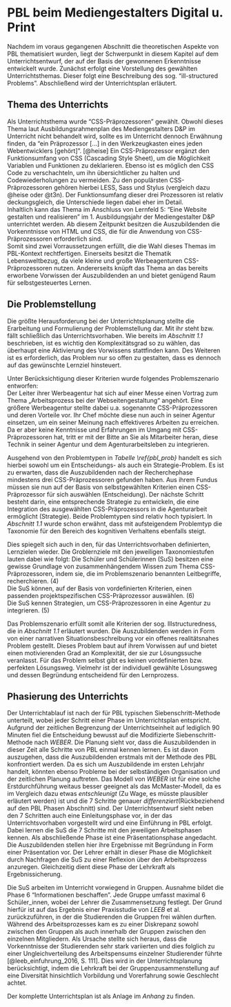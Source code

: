 # PBL beim Mediengestalters Digital u. Print
Nachdem im voraus gegangenen Abschnitt die theoretischen Aspekte von PBL thematisiert wurden, liegt der Schwerpunkt in diesem Kapitel auf dem Unterrichtsentwurf, der auf der Basis der gewonnenen Erkenntnisse entwickelt wurde. Zunächst erfolgt eine Vorstellung des gewählten Unterrichtsthemas. Dieser folgt eine Beschreibung des sog. “ill-structured Problems”. Abschließend wird der Unterrichtsplan erläutert.

## Thema des Unterrichts

Als Unterrichtsthema wurde “CSS-Präprozessoren” gewählt. Obwohl dieses Thema laut Ausbildungsrahmenplan des Mediengestalters D&P im Unterricht nicht behandelt wird, sollte es im Unterricht dennoch Erwähnung finden, da “ein Präprozessor [...] in den Werkzeugkasten eines jeden Webentwicklers [gehört]”. [@heise]
Ein CSS-Präprozessor ergänzt den Funktionsumfang von CSS (Cascading Style Sheet), um die Möglichkeit Variablen und Funktionen zu deklarieren. Ebenso ist es möglich den CSS Code zu verschachteln, um ihn übersichtlicher zu halten und Codewiederholungen zu vermeiden. Zu den populärsten CSS-Präprozessoren gehören hierbei LESS, Sass und Stylus (vergleich dazu @heise oder @t3n). Der Funktionsumfang dieser drei Prozessoren ist relativ deckungsgleich, die Unterschiede liegen dabei eher im Detail.  
Inhaltlich kann das Thema im Anschluss von Lernfeld 5: “Eine Website gestalten und realisieren” im 1. Ausbildungsjahr der Mediengestalter D&P unterrichtet werden.
Ab diesem Zeitpunkt besitzen die Auszubildenden die Vorkenntnisse von HTML und CSS, die für die Anwendung von CSS-Präprozessoren erforderlich sind.  
Somit sind zwei Vorraussetzungen erfüllt, die die Wahl dieses Themas im PBL-Kontext rechtfertigen. Einerseits besitzt die Thematik Lebensweltbezug, da viele kleine und große Werbeagenturen CSS-Präprozessoren nutzen. Andererseits knüpft das Thema an das bereits erworbene Vorwissen der Auszubildenden an und bietet genügend Raum für selbstgesteuertes Lernen.

## Die Problemstellung

Die größte Herausforderung bei der Unterrichtsplanung stellte die Erarbeitung und Formulierung der Problemstellung dar. Mit ihr steht bzw. fällt schließlich das Unterrichtsvorhaben. Wie bereits im *Abschnitt 1.1* beschrieben, ist es wichtig den Komplexitätsgrad so zu wählen, das überhaupt eine Aktivierung des Vorwissens stattfinden kann. Des Weiteren ist es erforderlich, das Problem nur so offen zu gestalten, dass es dennoch auf das gewünschte Lernziel hinsteuert.

Unter Berücksichtigung dieser Kriterien wurde folgendes Problemszenario entworfen:  
Der Leiter ihrer Werbeagentur hat sich auf einer Messe einen Vortrag zum Thema „Arbeitsprozess bei der Webseitengestaltung“ angehört. Eine größere Werbeagentur stellte dabei u.a. sogenannte CSS-Präprozessoren und deren Vorteile vor.
Ihr Chef möchte diese nun auch in seiner Agentur einsetzen, um ein seiner Meinung nach effektiveres Arbeiten zu erreichen. Da er aber keine Kenntnisse und Erfahrungen im Umgang mit CSS-Präprozessoren hat, tritt er mit der Bitte an Sie als Mitarbeiter heran, diese Technik in seiner Agentur und dem Agenturarbeitsleben zu integrieren.

Ausgehend von den Problemtypen in *Tabelle \ref{pbl_prob}* handelt es sich hierbei sowohl um ein Entscheidungs- als auch ein Strategie-Problem.
Es ist zu erwarten, dass die Auszubildenden nach der Recherchephase mindestens drei CSS-Präprozessoren gefunden haben. Aus ihrem Fundus müssen sie nun auf der Basis von selbstgewählten Kriterien einen CSS-Präprozessor für sich auswählen (Entscheidung). Der nächste Schritt besteht darin, eine entsprechende Strategie zu entwickeln, die eine Integration des ausgewählten CSS-Präprozessors in die Agenturarbeit ermöglicht (Strategie). Beide Problemtypen sind relativ hoch typisiert. In *Abschnitt 1.1* wurde schon erwähnt, dass mit aufsteigendem Problemtyp die Taxonomie für den Bereich des kognitiven Verhaltens ebenfalls steigt.

Dies spiegelt sich auch in den, für das Unterrichtsvorhaben definierten, Lernzielen wieder. Die Groblernziele mit den jeweiligen Taxonomiestufen lauten dabei wie folgt:
Die Schüler und Schülerinnen (SuS) besitzen eine gewisse Grundlage von zusammenhängendem Wissen zum Thema CSS-Präprozessoren, indem sie, die im Problemszenario benannten Leitbegriffe, recherchieren. (4)  
Die SuS können, auf der Basis von vordefinierten Kriterien, einen passenden projektspezifischen CSS-Präprozessor auswählen. (6)  
Die SuS kennen Strategien, um CSS-Präprozessoren in eine Agentur zu integrieren. (5)  

Das Problemszenario erfüllt somit alle Kriterien der sog. Illstructuredness, die in *Abschnitt 1.1* erläutert wurden. Die Auszubildenden werden in Form von einer narrativen Situationsbeschreibung vor ein offenes realitätsnahes Problem gestellt. Dieses Problem baut auf ihrem Vorwissen auf und bietet einen motivierenden Grad an Komplexität, der sie zur Lösungssuche veranlasst. Für das Problem selbst gibt es keinen vordefinierten bzw. perfekten Lösungsweg. Vielmehr ist der individuell gewählte Lösungsweg und dessen Begründung entscheidend für den Lernprozess.

## Phasierung des Unterrichts

Der Unterrichtablauf ist nach der für PBL typischen Siebenschritt-Methode unterteilt, wobei jeder Schritt einer Phase im Unterrichtsplan entspricht. Aufgrund der zeitlichen Begrenzung der Unterrichtseinheit auf lediglich 90 Minuten fiel die Entscheidung  bewusst auf die Modifizierte Siebenschritt-Methode nach *WEBER*. Die Planung sieht vor, dass die Auszubildenden in dieser Zeit alle Schritte von PBL einmal kennen lernen. Es ist davon auszugehen, dass die Auszubildenden erstmals mit der Methode des PBL konfrontiert werden. Da es sich um Auszubildende im ersten Lehrjahr handelt, könnten ebenso Probleme bei der selbständigen Organisation und der zeitlichen Planung auftreten.
Das Modell von *WEBER* ist für eine solche Erstdurchführung weitaus besser geeignet als das McMaster-Modell, da es im Vergleich dazu etwas *entschleunigt* (Zu Wage, es müsste plausibler erläutert werden) ist und die 7 Schritte genauer *differenziert*(Rückbeziehend auf den PBL Phasen Abschnitt) sind.
Der Unterrichtsentwurf sieht neben den 7 Schritten auch eine Einleitungsphase vor, in der das Unterrichtsvorhaben vorgestellt wird und eine Einführung in PBL erfolgt. Dabei lernen die SuS die 7 Schritte mit den jeweiligen Arbeitsphasen kennen.
Als abschließende Phase ist eine Präsentationsphase angedacht. Die Auszubildenden stellen hier ihre Ergebnisse mit Begründung in Form einer Präsentation vor. Der Lehrer erhält in dieser Phase die Möglichkeit durch Nachfragen die SuS zu einer Reflexion über den Arbeitsprozess anzuregen. Gleichzeitig dient diese Phase der Lehrkraft als Ergebnissicherung.

Die SuS arbeiten im Unterricht vorwiegend in Gruppen. Ausnahme bildet die Phase 6 “Informationen beschaffen”. Jede Gruppe umfasst maximal 6 Schüler_innen, wobei der Lehrer die Zusammensetzung festlegt.
Der Grund hierfür ist auf das Ergebnis einer Praxisstudie von *LEEB* et al. zurückzuführen, in der die Studierenden die Gruppen frei wählen durften. Während des Arbeitsprozesses kam es zu einer Diskrepanz sowohl zwischen den Gruppen als auch innerhalb der Gruppen zwischen den einzelnen Mitgliedern. Als Ursache stellte sich heraus, dass die Vorkenntnisse der Studierenden sehr stark variierten und dies folglich zu einer Ungleichverteilung des Arbeitspensums einzelner Studierender führte [@leeb_einfuhrung_2016, S. 111].
Dies wird in der Unterrichtsplanung berücksichtigt, indem die Lehrkraft bei der Gruppenzusammenstellung auf eine Diversität hinsichtlich Vorbildung und Vorerfahrung sowie Geschlecht achtet.

Der komplette Unterrichtsplan ist als Anlage im *Anhang* zu finden.
